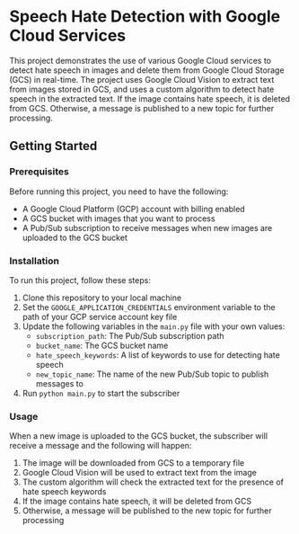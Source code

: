 
# Speech Hate Detection with Google Cloud Services

This project demonstrates the use of various Google Cloud services to detect hate speech in images and delete them from Google Cloud Storage (GCS) in real-time. The project uses Google Cloud Vision to extract text from images stored in GCS, and uses a custom algorithm to detect hate speech in the extracted text. If the image contains hate speech, it is deleted from GCS. Otherwise, a message is published to a new topic for further processing.

## Getting Started

### Prerequisites

Before running this project, you need to have the following:

- A Google Cloud Platform (GCP) account with billing enabled
- A GCS bucket with images that you want to process
- A Pub/Sub subscription to receive messages when new images are uploaded to the GCS bucket

### Installation

To run this project, follow these steps:

1. Clone this repository to your local machine
2. Set the `GOOGLE_APPLICATION_CREDENTIALS` environment variable to the path of your GCP service account key file
3. Update the following variables in the `main.py` file with your own values:
   - `subscription_path`: The Pub/Sub subscription path
   - `bucket_name`: The GCS bucket name
   - `hate_speech_keywords`: A list of keywords to use for detecting hate speech
   - `new_topic_name`: The name of the new Pub/Sub topic to publish messages to
4. Run `python main.py` to start the subscriber

### Usage

When a new image is uploaded to the GCS bucket, the subscriber will receive a message and the following will happen:

1. The image will be downloaded from GCS to a temporary file
2. Google Cloud Vision will be used to extract text from the image
3. The custom algorithm will check the extracted text for the presence of hate speech keywords
4. If the image contains hate speech, it will be deleted from GCS
5. Otherwise, a message will be published to the new topic for further processing

